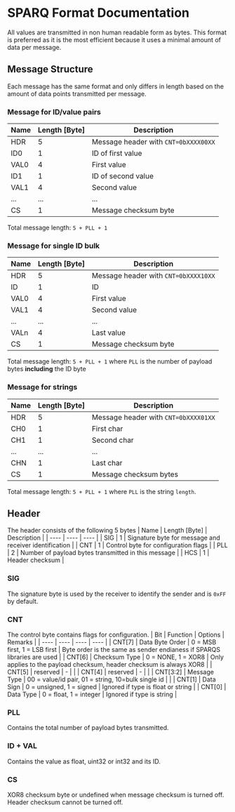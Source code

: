 # SPARQ Format Documentation
All values are transmitted in non human readable form as bytes. This format is preferred as it is the most efficient because it uses a minimal amount of data per message.

## Message Structure
Each message has the same format and only differs in length based on the amount of data points transmitted per message.

### Message for ID/value pairs
| Name | Length [Byte] | Description |
| ---- | ---- | ---- |
| HDR | 5 | Message header with `CNT=0bXXXX00XX` | 
| ID0 | 1 | ID of first value | 
| VAL0 | 4 | First value |
| ID1 | 1 | ID of second value |
| VAL1 | 4 | Second value |
| ... | ... | ... |
| CS | 1 | Message checksum byte |

Total message length: `5 + PLL + 1`

### Message for single ID bulk
| Name | Length [Byte] | Description |
| ---- | ---- | ---- |
| HDR | 5 | Message header with `CNT=0bXXXX10XX` | 
| ID | 1 | ID | 
| VAL0 | 4 | First value |
| VAL1 | 4 | Second value |
| ... | ... | ... |
| VALn | 4 | Last value |
| CS | 1 | Message checksum byte |

Total message length: `5 + PLL + 1` where `PLL` is the number of payload bytes **including** the ID byte

### Message for strings
| Name | Length [Byte] | Description |
| ---- | ---- | ---- |
| HDR | 5 | Message header with `CNT=0bXXXX01XX` | 
| CH0 | 1 | First char | 
| CH1 | 1 | Second char |
| ... | ... | ... |
| CHN | 1 | Last char |
| CS | 1 | Message checksum bytes |

Total message length: `5 + PLL + 1` where `PLL` is the string `length`. 

## Header
The header consists of the following 5 bytes
| Name | Length [Byte] | Description |
| ---- | ---- | ---- |
| SIG | 1 | Signature byte for message and receiver identification |
| CNT | 1 | Control byte for configuration flags |
| PLL | 2 | Number of payload bytes transmitted in this message |
| HCS | 1 | Header checksum |

### SIG
The signature byte is used by the receiver to identify the sender and is `0xFF` by default.
### CNT
The control byte contains flags for configuration.
| Bit | Function | Options | Remarks |
| ---- | ---- | ---- | ---- |
| CNT[7] | Data Byte Order | 0 = MSB first, 1 = LSB first | Byte order is the same as sender endianess if SPARQS libraries are used |
| CNT[6] | Checksum Type | 0 = NONE, 1 = XOR8 | Only applies to the payload checksum, header checksum is always XOR8 |
| CNT[5] | reserved | - | |
| CNT[4] | reserved | - | |
| CNT[3:2] | Message Type | 00 = value/id pair, 01 = string, 10=bulk single id |  |
| CNT[1] | Data Sign | 0 = unsigned, 1 = signed | Ignored if type is float or string |
| CNT[0] | Data Type | 0 = float, 1 = integer | Ignored if type is string |
### PLL
Contains the total number of payload bytes transmitted.
### ID + VAL
Contains the value as float, uint32 or int32 and its ID.
### CS
XOR8 checksum byte or undefined when message checksum is turned off. Header checksum cannot be turned off.
